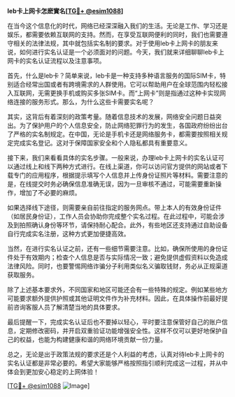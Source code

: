**leb卡上网卡怎麽實名[[TG💪+ @esim1088](https://t.me/s/esim1088)]**

在当今这个信息化的时代，网络已经深深融入我们的生活。无论是工作、学习还是娱乐，都需要依赖互联网的支持。然而，在享受互联网便利的同时，我们也需要遵守相关的法律法规，其中就包括实名制的要求。对于使用leb卡上网卡的朋友来说，如何进行实名认证是一个必须面对的问题。今天，我们就来详细聊聊leb卡上网卡的实名认证流程以及注意事项。

首先，什么是leb卡？简单来说，leb卡是一种支持多种语言服务的国际SIM卡，特别适合经常出国或者有跨境需求的人群使用。它可以帮助用户在全球范围内轻松接入互联网，无需更换手机或购买多张SIM卡。而“上网卡”则是指通过这种卡实现网络连接的服务形式。那么，为什么这些卡需要实名呢？

其实，这背后有着深刻的政策考量。随着信息技术的发展，网络安全问题日益突出。为了保护用户的个人信息安全，防止网络犯罪行为的发生，各国政府纷纷出台了严格的实名制规定。在中国，无论是手机卡还是网络服务卡，都需要按照相关规定完成实名登记。这对于保障国家安全和个人隐私都具有重要意义。

接下来，我们来看看具体的实名步骤。一般来说，办理leb卡上网卡的实名认证可以通过线上和线下两种方式进行。在线上渠道，你可以访问官方提供的网站或者下载专门的应用程序，根据提示填写个人信息并上传身份证照片等材料。需要注意的是，在线提交时务必确保信息准确无误，因为一旦审核不通过，可能需要重新操作，增加了不必要的麻烦。

如果选择线下途径，则需要亲自前往指定的服务网点。带上本人的有效身份证件（如居民身份证），工作人员会协助你完成整个实名过程。在此过程中，可能会涉及到拍照确认身份等环节，请保持耐心配合。此外，有些地区还支持通过自助设备自行完成实名注册，这种方式更加便捷高效。

当然，在进行实名认证之前，还有一些细节需要注意。比如，确保所使用的身份证件处于有效期内；检查个人信息是否与实际情况一致；避免提供虚假资料以免造成法律风险。同时，也要警惕网络诈骗分子利用类似名义骗取钱财，务必从正规渠道获取服务。

除了上述基本要求外，不同国家和地区可能还会有一些特殊的规定。例如某些地方可能要求额外提供护照或其他证明文件作为补充材料。因此，在具体操作前最好提前咨询客服人员了解清楚当地的具体要求。

最后提醒一下，完成实名认证后也不要掉以轻心，平时要注意保管好自己的账户信息，定期修改密码，并开启双重验证功能增强安全性。这样不仅可以更好地保护自己的权益，也能为构建健康和谐的网络环境贡献一份力量。

总之，无论是出于政策法规的要求还是个人利益的考虑，认真对待leb卡上网卡的实名认证都是非常必要的。希望大家能够严格按照指引顺利完成这一过程，并从中体会到更加安心稳定的上网体验！

[[TG💪+ @esim1088](https://t.me/s/esim1088) ![Image](https://i.postimg.cc/4NQfJmqS/Snipaste-2025-05-13-00-14-12.png)]